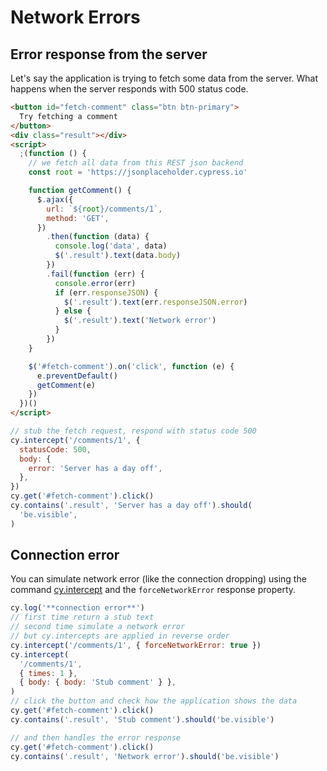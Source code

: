 # Network Errors

<!-- fiddle cy.intercept() simulates a network error -->

## Error response from the server

Let's say the application is trying to fetch some data from the server. What happens when the server responds with 500 status code.

```html
<button id="fetch-comment" class="btn btn-primary">
  Try fetching a comment
</button>
<div class="result"></div>
<script>
  ;(function () {
    // we fetch all data from this REST json backend
    const root = 'https://jsonplaceholder.cypress.io'

    function getComment() {
      $.ajax({
        url: `${root}/comments/1`,
        method: 'GET',
      })
        .then(function (data) {
          console.log('data', data)
          $('.result').text(data.body)
        })
        .fail(function (err) {
          console.error(err)
          if (err.responseJSON) {
            $('.result').text(err.responseJSON.error)
          } else {
            $('.result').text('Network error')
          }
        })
    }

    $('#fetch-comment').on('click', function (e) {
      e.preventDefault()
      getComment(e)
    })
  })()
</script>
```

```js
// stub the fetch request, respond with status code 500
cy.intercept('/comments/1', {
  statusCode: 500,
  body: {
    error: 'Server has a day off',
  },
})
cy.get('#fetch-comment').click()
cy.contains('.result', 'Server has a day off').should(
  'be.visible',
)
```

## Connection error

You can simulate network error (like the connection dropping) using the command [cy.intercept](https://on.cypress.io/intercept) and the `forceNetworkError` response property.

```js
cy.log('**connection error**')
// first time return a stub text
// second time simulate a network error
// but cy.intercepts are applied in reverse order
cy.intercept('/comments/1', { forceNetworkError: true })
cy.intercept(
  '/comments/1',
  { times: 1 },
  { body: { body: 'Stub comment' } },
)
// click the button and check how the application shows the data
cy.get('#fetch-comment').click()
cy.contains('.result', 'Stub comment').should('be.visible')

// and then handles the error response
cy.get('#fetch-comment').click()
cy.contains('.result', 'Network error').should('be.visible')
```

<!-- fiddle-end -->
